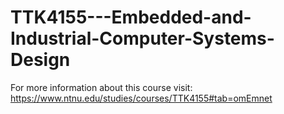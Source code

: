 # TTK4155---Embedded-and-Industrial-Computer-Systems-Design

For more information about this course visit:
<br>
https://www.ntnu.edu/studies/courses/TTK4155#tab=omEmnet

